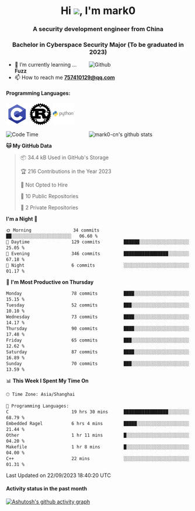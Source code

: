 <h1 align="center">Hi <img src="https://raw.githubusercontent.com/iampavangandhi/iampavangandhi/master/gifs/Hi.gif" width="30px">, I'm mark0</h1>

<h3 align="center">A security development engineer from China</h3>
<h3 align="center">Bachelor in Cyberspace Security Major (To be graduated in 2023)</h3>

<img width="55%" align="right" alt="Github" src="https://raw.githubusercontent.com/onimur/.github/master/.resources/git-header.svg" />

<!-- - 🔭 I’m currently working on **vKarma Webapp** -->
<!-- - 💬 Ask me about ... **Web Develpoment** -->
<!-- - 😄 Employement ... **Open for intern opportunities** -->
<!-- - ⚡ Fun fact ... **Anime**❤ -->
- 🌱 I’m currently learning ... **Fuzz**
- 📫 How to reach me **757410129@qq.com**
<!-- - 📨 Or reach me **757410129@qq.com** -->

<h4>Programming Languages: </h4>
<p align="left">
 <img style="margin: auto;" src="https://raw.githubusercontent.com/sachinverma53121/sachinverma53121/master/icons/c.png" alt=c width="60" height="60"/>
 <img style="margin: auto;" src="https://raw.githubusercontent.com/mark0-cn/blog_img/master/img/202309031232124.png" alt=cplusplus width="60" height="60"/>
 <img style="margin: auto;" src="https://raw.githubusercontent.com/sachinverma53121/sachinverma53121/master/icons/python.png" alt=python width="60" height="60"/>
</p>


<img width="55%" align="right" alt="mark0-cn's github stats" src="https://github-readme-stats.vercel.app/api?username=mark0-cn&show_icons=true&hide_border=true" />

<!--START_SECTION:waka-->
![Code Time](http://img.shields.io/badge/Code%20Time-1%2C285%20hrs%2025%20mins-blue)

**🐱 My GitHub Data** 

> 📦 34.4 kB Used in GitHub's Storage 
 > 
> 🏆 216 Contributions in the Year 2023
 > 
> 🚫 Not Opted to Hire
 > 
> 📜 10 Public Repositories 
 > 
> 🔑 2 Private Repositories 
 > 
**I'm a Night 🦉** 

```text
🌞 Morning                34 commits          ██░░░░░░░░░░░░░░░░░░░░░░░   06.60 % 
🌆 Daytime                129 commits         ██████░░░░░░░░░░░░░░░░░░░   25.05 % 
🌃 Evening                346 commits         █████████████████░░░░░░░░   67.18 % 
🌙 Night                  6 commits           ░░░░░░░░░░░░░░░░░░░░░░░░░   01.17 % 
```
📅 **I'm Most Productive on Thursday** 

```text
Monday                   78 commits          ████░░░░░░░░░░░░░░░░░░░░░   15.15 % 
Tuesday                  52 commits          ███░░░░░░░░░░░░░░░░░░░░░░   10.10 % 
Wednesday                73 commits          ████░░░░░░░░░░░░░░░░░░░░░   14.17 % 
Thursday                 90 commits          ████░░░░░░░░░░░░░░░░░░░░░   17.48 % 
Friday                   65 commits          ███░░░░░░░░░░░░░░░░░░░░░░   12.62 % 
Saturday                 87 commits          ████░░░░░░░░░░░░░░░░░░░░░   16.89 % 
Sunday                   70 commits          ███░░░░░░░░░░░░░░░░░░░░░░   13.59 % 
```


📊 **This Week I Spent My Time On** 

```text
🕑︎ Time Zone: Asia/Shanghai

💬 Programming Languages: 
C                        19 hrs 30 mins      █████████████████░░░░░░░░   68.79 % 
Embedded Ragel           6 hrs 4 mins        █████░░░░░░░░░░░░░░░░░░░░   21.44 % 
Other                    1 hr 11 mins        █░░░░░░░░░░░░░░░░░░░░░░░░   04.20 % 
Makefile                 1 hr 8 mins         █░░░░░░░░░░░░░░░░░░░░░░░░   04.00 % 
C++                      22 mins             ░░░░░░░░░░░░░░░░░░░░░░░░░   01.31 % 
```


 Last Updated on 22/09/2023 18:40:20 UTC
<!--END_SECTION:waka-->

<h4>Activity status in the past month</h4>

[![Ashutosh's github activity graph](https://github-readme-activity-graph.vercel.app/graph?username=mark0-cn&theme=dracula)](https://github.com/ashutosh00710/github-readme-activity-graph)

<!--
**mark0-cn/mark0-cn** is a ✨ _special_ ✨ repository because its `README.md` (this file) appears on your GitHub profile.

Here are some ideas to get you started:

- 🔭 I’m currently working on ...
- 🌱 I’m currently learning ...
- 👯 I’m looking to collaborate on ...
- 🤔 I’m looking for help with ...
- 💬 Ask me about ...
- 📫 How to reach me: ...
- 😄 Pronouns: ...
- ⚡ Fun fact: ...
-->
